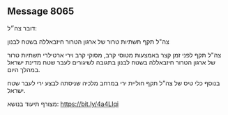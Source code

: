 ## Message 8065

דובר צה״ל:

צה"ל תקף תשתיות טרור של ארגון הטרור חיזבאללה בשטח לבנון

צה"ל תקף לפני זמן קצר באמצעות מטוסי קרב, מסוקי קרב וירי ארטילרי תשתיות טרור של ארגון הטרור חיזבאללה בשטח לבנון בתגובה לשיגורים לעבר שטח מדינת ישראל במהלך היום.

בנוסף כלי טיס של צה"ל תקף חוליית ירי במרחב מלכיה שניסתה לבצע ירי לעבר שטח ישראל.

מצורף תיעוד בנושא: https://bit.ly/4a4LIqi


